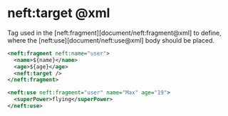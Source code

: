 neft:target @xml
================

Tag used in the [neft:fragment][document/neft:fragment@xml] to define,
where the [neft:use][document/neft:use@xml] body should be placed.

```xml
<neft:fragment neft:name="user">
  <name>${name}</name>
  <age>${age}</age>
  <neft:target />
</neft:fragment>

<neft:use neft:fragment="user" name="Max" age="19">
  <superPower>flying</superPower>
</neft:use>
```

